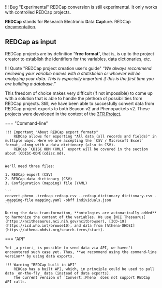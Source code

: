 !!! Bug "Experimental"
    REDCap conversion is still experimental. It only works with controlled REDCap projects.

**REDCap** stands for **R**esearch **E**lectronic **D**ata **Cap**ture. REDCap [documentation](https://www.project-redcap.org).

## REDCap as input

REDCap projects are by definition “**free format**”, that is, is up to the project creator to establish the identifiers for the variables, data dictionaries, etc. 

!!! Quote "REDCap project creation user’s guide" 
    _“We always recommend reviewing your variable names with a statistician or whoever will be analyzing your data. This is especially important if this is the first time you are building a database.”_ 

This freedom of choice makes very difficult (if not impossible) to come up with a solution that is able to handle the plethora of possibilities from REDCap projects. Still, we have been able to succesfully convert data from REDCap project exports to both Beacon v2 and Phenopackets v2. These projects were developed in the context of the [3TR Project](https://3tr-imi.eu).

=== "Command-line"

    !!! Important "About REDCap export formats"
        REDCap allows for exporting "All data (all records and fields)" in multiple ways. Here we are accepting the `CSV / Microsoft Excel` format, along with a data dictionary (also in CSV).
        REDCap `CDISC ODM (XML)` export will be covered in the section about [CDISC-ODM](cdisc.md).


    We'll need three files:

    1. REDCap export (CSV)
    2. REDCap data dictionary (CSV)
    3. Configuration (mapping) file (YAML)

    ```
    convert-pheno -iredcap redcap.csv --redcap-dictionary dictionary.csv --mapping-file mapping.yaml -obff individuals.json
    ```

    During the data transformation, **ontologies are automatically added** to harmonize the content of the variables. We use [NCI Thesaurus](https://ncithesaurus.nci.nih.gov/ncitbrowser), [ICD-10](https://icd.who.int/browse10), and data from [Athena-OHDSI](https://athena.ohdsi.org/search-terms/start).

=== "API"

    Yet _a priori_ is possible to send data via API, we haven't encountered such case yet. Thus, **we recommend using the command-line version** by using data exports.

    !!! Warning "REDCap built in API"
        REDCap has a built API, which, in principle could be used to pull data _on-the-fly_ data (instead of data exports).
        The current version of `Convert::Pheno` does not support REDCap API calls.
